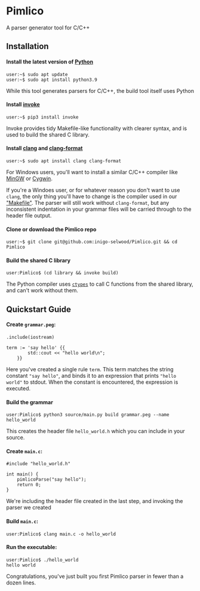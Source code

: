# Pimlico

A parser generator tool for C/C++

## Installation

#### Install the latest version of [Python](https://www.python.org/)

```
user:~$ sudo apt update
user:~$ sudo apt install python3.9
```

While this tool generates parsers for C/C++, the build tool itself uses Python

#### Install [invoke](https://www.pyinvoke.org/)

```
user:~$ pip3 install invoke
```

Invoke provides tidy Makefile-like functionality with clearer syntax, and is used to build the shared C library.

#### Install [clang](https://clang.llvm.org/) and [clang-format](https://clang.llvm.org/docs/ClangFormat.html)

```
user:~$ sudo apt install clang clang-format
```

For Windows users, you'll want to install a similar C/C++ compiler like [MinGW](https://www.mingw-w64.org/) or [Cygwin](https://www.cygwin.com/).

If you're a Windoes user, or for whatever reason you don't want to use `clang`, the only thing you'll have to change is the compiler used in our ["Makefile"](library\tasks.py). The parser will still work without `clang-format`, but any inconsistent indentation in your grammar files will be carried through to the header file output. 

#### Clone or download the Pimlico repo

```
user:~$ git clone git@github.com:inigo-selwood/Pimlico.git && cd Pimlico
```

#### Build the shared C library

```
user:Pimlico$ (cd library && invoke build)
```

The Python compiler uses [`ctypes`](https://docs.python.org/3/library/ctypes.html) to call C functions from the shared library, and can't work without them. 

## Quickstart Guide

#### Create `grammar.peg`:

```
.include(iostream)

term := 'say hello' {{
        std::cout << "hello world\n";
    }}
```

Here you've created a single rule `term`. This term matches the string constant `"say hello"`, and binds it to an expression that prints `"hello world"` to stdout. When the constant is encountered, the expression is executed.

#### Build the grammar

```
user:Pimlico$ python3 source/main.py build grammar.peg --name hello_world
```

This creates the header file `hello_world.h` which you can include in your source.

#### Create `main.c`:

```
#include "hello_world.h"

int main() {
    pimlicoParse("say hello");
    return 0;
}
```

We're including the header file created in the last step, and invoking the parser we created

#### Build `main.c`:

```
user:Pimlico$ clang main.c -o hello_world
```

#### Run the executable:

```
user:Pimlico$ ./hello_world
hello world
```

Congratulations, you've just built you first Pimlico parser in fewer than a dozen lines.
